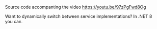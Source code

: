 Source code accompanting the video https://youtu.be/97zPgFwd8Og

Want to dynamically switch between service implementations? In .NET 8 you can.
